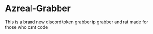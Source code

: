 # Azreal-Grabber
This is a  brand new discord token grabber ip grabber and rat made for those who cant code

